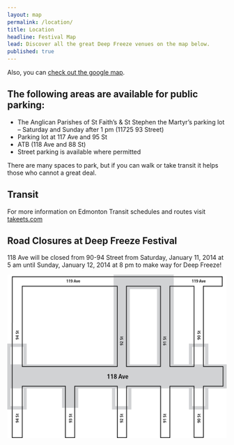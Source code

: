 ```yaml
---
layout: map
permalink: /location/
title: Location
headline: Festival Map
lead: Discover all the great Deep Freeze venues on the map below.
published: true
---
```


Also, you can [check out the google map](http://goo.gl/maps/H2Cxk).

<!-- or download a copy of our program. You can find the map on pages 24-25 of the program. -->

## The following areas are available for public parking:

- The Anglican Parishes of St Faith’s & St Stephen the Martyr’s parking lot – Saturday and Sunday after 1 pm (11725 93 Street)
- Parking lot at 117 Ave and 95 St
- ATB (118 Ave and 88 St)
- Street parking is available where permitted

There are many spaces to park, but if you can walk or take transit it helps those who cannot a great deal.

## Transit

For more information on Edmonton Transit schedules and routes visit [takeets.com](http://takeets.com)

## Road Closures at Deep Freeze Festival

118 Ave will be closed from 90-94 Street from Saturday, January 11, 2014 at 5 am until Sunday, January 12, 2014 at 8 pm to make way for Deep Freeze!

![DF2014-roadclosure.png](/uploads/DF2014-roadclosure.png)